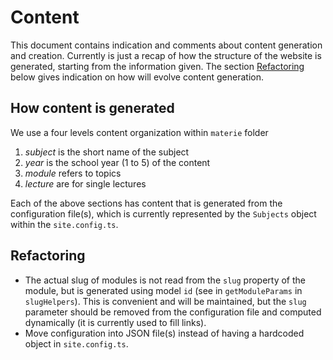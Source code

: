 # Content
This document contains indication and comments about content generation and creation. Currently is just a recap of how the structure of the website is generated, starting from the information given. The section [Refactoring](#refactoring) below gives indication on how will evolve content generation.

## How content is generated
We use a four levels content organization within `materie` folder
1. *subject* is the short name of the subject
2. *year* is the school year (1 to 5) of the content
3. *module* refers to topics
4. *lecture* are for single lectures

Each of the above sections has content that is generated from the configuration file(s), which is currently represented by the `Subjects` object within the `site.config.ts`.

## Refactoring

- The actual slug of modules is not read from the `slug` property of the module, but is generated using model `id` (see in `getModuleParams` in `slugHelpers`). This is convenient and will be maintained, but the `slug` parameter should be removed from the configuration file and computed dynamically (it is currently used to fill links).
-  Move configuration into JSON file(s) instead of having a hardcoded object in `site.config.ts`.